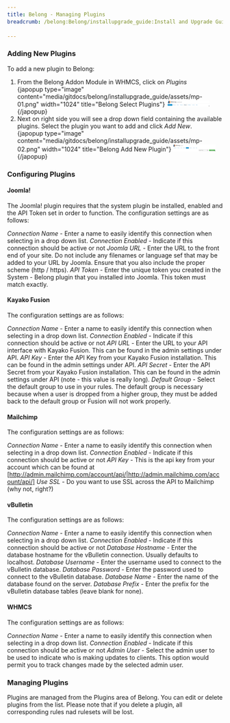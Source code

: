 ```yaml
---
title: Belong - Managing Plugins
breadcrumb: /belong:Belong/installupgrade_guide:Install and Upgrade Guide/managingplugins:Managing Plugins/

---
```



### Adding New Plugins

To add a new plugin to Belong:

1. From the Belong Addon Module in WHMCS, click on _Plugins_<br />
{japopup type="image" content="media/gitdocs/belong/installupgrade_guide/assets/mp-01.png" width="1024" title="Belong Select Plugins"}
<img src="assets/mp-01.png" width="100px" />{/japopup}
2. Next on right side you will see a drop down field containing the available plugins.  Select the plugin you want to add and click _Add New_.<br />
{japopup type="image" content="media/gitdocs/belong/installupgrade_guide/assets/mp-02.png" width="1024" title="Belong Add New Plugin"}
<img src="assets/mp-02.png" width="100px" />{/japopup}


### Configuring Plugins

#### Joomla!

The Joomla! plugin requires that the system plugin be installed, enabled and the API Token set in order to function.  The configuration settings are as follows:

*Connection Name* - Enter a name to easily identify this connection when selecting in a drop down list.
*Connection Enabled* - Indicate if this connection should be active or not
*Joomla URL* - Enter the URL to the front end of your site. Do not include any filenames or language sef that may be added to your URL by Joomla. Ensure that you also include the proper scheme (http / https).
*API Token* - Enter the unique token you created in the System - Belong plugin that you installed into Joomla. This token must match exactly.

#### Kayako Fusion

The configuration settings are as follows:

*Connection Name* - Enter a name to easily identify this connection when selecting in a drop down list.
*Connection Enabled* - Indicate if this connection should be active or not
*API URL* - Enter the URL to your API interface with Kayako Fusion. This can be found in the admin settings under API.
*API Key* - Enter the API Key from your Kayako Fusion installation. This can be found in the admin settings under API.
*API Secret* - Enter the API Secret from your Kayako Fusion installation. This can be found in the admin settings under API (note - this value is really long).
*Default Group* - Select the default group to use in your rules. The default group is necessary because when a user is dropped from a higher group, they must be added back to the default group or Fusion will not work properly.


#### Mailchimp

The configuration settings are as follows:

*Connection Name* - Enter a name to easily identify this connection when selecting in a drop down list.
*Connection Enabled* - Indicate if this connection should be active or not
*API Key* - This is the api key from your account which can be found at [http://admin.mailchimp.com/account/api/|http://admin.mailchimp.com/account/api/]
*Use SSL* - Do you want to use SSL across the API to Mailchimp (why not, right?)


#### vBulletin

The configuration settings are as follows:

*Connection Name* - Enter a name to easily identify this connection when selecting in a drop down list.
*Connection Enabled* - Indicate if this connection should be active or not
*Database Hostname* - Enter the database hostname for the vBulletin connection. Usually defaults to localhost.
*Database Username* - Enter the username used to connect to the vBulletin database.
*Database Password* - Enter the password used to connect to the vBulletin database.
*Database Name* - Enter the name of the database found on the server.
*Database Prefix* - Enter the prefix for the vBulletin database tables (leave blank for none).


#### WHMCS

The configuration settings are as follows:

*Connection Name* - Enter a name to easily identify this connection when selecting in a drop down list.
*Connection Enabled* - Indicate if this connection should be active or not
*Admin User* - Select the admin user to be used to indicate who is making updates to clients. This option would permit you to track changes made by the selected admin user.


### Managing Plugins

Plugins are managed from the Plugins area of Belong.  You can edit or delete plugins from the list.  Please note that if you delete a plugin, all corresponding rules nad rulesets will be lost.
